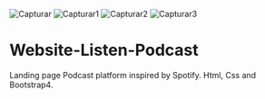 ![Capturar](https://user-images.githubusercontent.com/81823496/121531619-e40f0d80-c9fe-11eb-962a-ec6d14289075.PNG)
![Capturar1](https://user-images.githubusercontent.com/81823496/121531624-e5d8d100-c9fe-11eb-8586-96b08ca7d4d3.PNG)
![Capturar2](https://user-images.githubusercontent.com/81823496/121531635-e7a29480-c9fe-11eb-8d22-9cbae8f2182b.PNG)
![Capturar3](https://user-images.githubusercontent.com/81823496/121531638-e96c5800-c9fe-11eb-80cb-953e69ef45da.PNG)

# Website-Listen-Podcast
Landing page Podcast platform inspired by Spotify. Html, Css and Bootstrap4.
